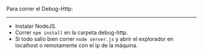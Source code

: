 Para correr el Debug-Http:
_________________________

* Instalar NodeJS.
* Correr `npm install` en la carpeta debug-http.
* Si todo salio bien correr `node server.js` y abrir el explorador en localhost o remotamente con el ip de la máquina.
